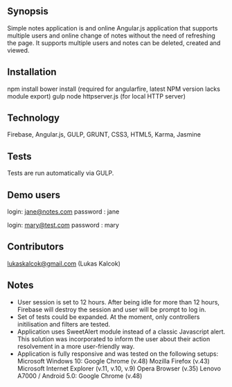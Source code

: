 ## Synopsis

Simple notes application is and online Angular.js application that supports multiple users and online change of notes without the need of refreshing the page. It supports multiple users and notes can be deleted, created and viewed.

## Installation

npm install
bower install (required for angularfire, latest NPM version lacks module export)
gulp
node httpserver.js (for local HTTP server)

## Technology

Firebase, Angular.js, GULP, GRUNT, CSS3, HTML5, Karma, Jasmine 

## Tests

Tests are run automatically via GULP.  

## Demo users

login: jane@notes.com
password : jane

login: mary@test.com
password : mary

## Contributors

lukaskalcok@gmail.com (Lukas Kalcok)

## Notes

* User session is set to 12 hours. After being idle for more than 12 hours, Firebase will destroy the session and user will be prompt to log in. 
* Set of tests could be expanded. At the moment, only controllers initilisation and filters are tested. 
* Application uses SweetAlert module instead of a classic Javascript alert. This solution was incorporated to inform the user about their action resolvement in a more user-friendly way.
* Application is fully responsive and was tested on the following setups:
	Microsoft Windows 10:
		Google Chrome (v.48)
		Mozilla Firefox (v.43)
		Microsoft Internet Explorer (v.11, v.10, v.9)
		Opera Browser (v.35)
	Lenovo A7000 / Android 5.0:
		Google Chrome (v.48)